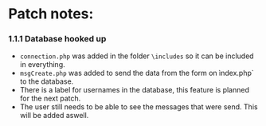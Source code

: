 # Patch notes:


### 1.1.1 Database hooked up

* `connection.php` was added in the folder `\includes` so it can be included in everything.
* `msgCreate.php` was added to send the data from the form on ìndex.php` to the database.
* There is a label for usernames in the database, this feature is planned for the next patch.
* The user still needs to be able to see the messages that were send. This will be added aswell.